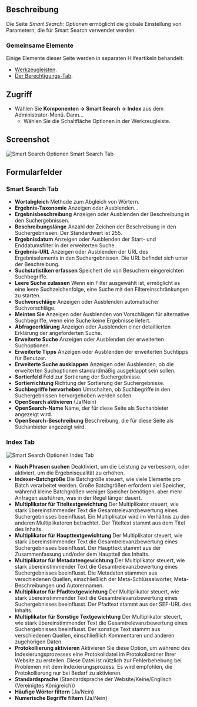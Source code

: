 <!-- Filename: Help4.x:Smart_Search:_Options / Display title: Suchindex: Optionen -->

## Beschreibung

Die Seite *Smart Search: Optionen* ermöglicht die globale Einstellung von Parametern, die für Smart Search verwendet werden.

### Gemeinsame Elemente

Einige Elemente dieser Seite werden in separaten Hilfeartikeln behandelt:

* [Werkzeugleisten](jdocmanual?article=help/common-elements/toolbars).
* [Der Berechtigungs-Tab](jdocmanual?article=help/common-elements/edit-permissions).

## Zugriff

- Wählen Sie **Komponenten → Smart Search → Index** aus dem Administrator-Menü. Dann...
  - Wählen Sie die Schaltfläche Optionen in der Werkzeugleiste.

## Screenshot

![Smart Search Optionen Smart Search Tab](../../../de/images/smart-search/smart-search-options-smart-search-tab.png)

## Formularfelder

### Smart Search Tab

- **Wortabgleich** Methode zum Abgleich von Wörtern.
- **Ergebnis-Taxonomie** Anzeigen oder Ausblenden...
- **Ergebnisbeschreibung** Anzeigen oder Ausblenden der Beschreibung in den Suchergebnissen.
- **Beschreibungslänge** Anzahl der Zeichen der Beschreibung in den Suchergebnissen. Der Standardwert ist 255.
- **Ergebnisdatum** Anzeigen oder Ausblenden der Start- und Enddatumsfilter in der erweiterten Suche.
- **Ergebnis-URL** Anzeigen oder Ausblenden der URL des Ergebniselements in den Suchergebnissen. Die URL befindet sich unter der Beschreibung.
- **Suchstatistiken erfassen** Speichert die von Besuchern eingereichten Suchbegriffe.
- **Leere Suche zulassen** Wenn ein Filter ausgewählt ist, ermöglicht es eine leere Suchzeichenfolge, eine Suche mit den Filtereinschränkungen zu starten.
- **Suchvorschläge** Anzeigen oder Ausblenden automatischer Suchvorschläge.
- **Meinten Sie** Anzeigen oder Ausblenden von Vorschlägen für alternative Suchbegriffe, wenn eine Suche keine Ergebnisse liefert.
- **Abfrageerklärung** Anzeigen oder Ausblenden einer detaillierten Erklärung der angeforderten Suche.
- **Erweiterte Suche** Anzeigen oder Ausblenden der erweiterten Suchoptionen.
- **Erweiterte Tipps** Anzeigen oder Ausblenden der erweiterten Suchtipps für Benutzer.
- **Erweiterte Suche ausklappen** Anzeigen oder Ausblenden, ob die erweiterten Suchoptionen standardmäßig ausgeklappt sein sollen.
- **Sortierfeld** Feld zur Sortierung der Suchergebnisse.
- **Sortierrichtung** Richtung der Sortierung der Suchergebnisse.
- **Suchbegriffe hervorheben** Umschalten, ob Suchbegriffe in den Suchergebnissen hervorgehoben werden sollen.
- **OpenSearch aktivieren** (Ja/Nein)
- **OpenSearch-Name** Name, der für diese Seite als Suchanbieter angezeigt wird.
- **OpenSearch-Beschreibung** Beschreibung, die für diese Seite als Suchanbieter angezeigt wird.

### Index Tab

![Smart Search Optionen Index Tab](../../../de/images/smart-search/smart-search-options-index-tab.png)

- **Nach Phrasen suchen** Deaktiviert, um die Leistung zu verbessern, oder aktiviert, um die Ergebnisqualität zu erhöhen.
- **Indexer-Batchgröße** Die Batchgröße steuert, wie viele Elemente pro Batch verarbeitet werden. Große Batchgrößen erfordern viel Speicher, während kleine Batchgrößen weniger Speicher benötigen, aber mehr Anfragen ausführen, was in der Regel länger dauert.
- **Multiplikator für Titeltextgewichtung** Der Multiplikator steuert, wie stark übereinstimmender Text die Gesamtrelevanzbewertung eines Suchergebnisses beeinflusst. Ein Multiplikator wird im Verhältnis zu den anderen Multiplikatoren betrachtet. Der Titeltext stammt aus dem Titel des Inhalts.
- **Multiplikator für Haupttextgewichtung** Der Multiplikator steuert, wie stark übereinstimmender Text die Gesamtrelevanzbewertung eines Suchergebnisses beeinflusst. Der Haupttext stammt aus der Zusammenfassung und/oder dem Hauptteil des Inhalts.
- **Multiplikator für Metadatengewichtung** Der Multiplikator steuert, wie stark übereinstimmender Text die Gesamtrelevanzbewertung eines Suchergebnisses beeinflusst. Die Metadaten stammen aus verschiedenen Quellen, einschließlich der Meta-Schlüsselwörter, Meta-Beschreibungen und Autorennamen.
- **Multiplikator für Pfadtextgewichtung** Der Multiplikator steuert, wie stark übereinstimmender Text die Gesamtrelevanzbewertung eines Suchergebnisses beeinflusst. Der Pfadtext stammt aus der SEF-URL des Inhalts.
- **Multiplikator für Sonstige Textgewichtung** Der Multiplikator steuert, wie stark übereinstimmender Text die Gesamtrelevanzbewertung eines Suchergebnisses beeinflusst. Der sonstige Text stammt aus verschiedenen Quellen, einschließlich Kommentaren und anderen zugehörigen Daten.
- **Protokollierung aktivieren** Aktivieren Sie diese Option, um während des Indexierungsprozesses eine Protokolldatei im Protokollordner Ihrer Website zu erstellen. Diese Datei ist nützlich zur Fehlerbehebung bei Problemen mit dem Indexierungsprozess. Es wird empfohlen, die Protokollierung nur bei Bedarf zu aktivieren.
- **Standardsprache** (Standardsprache der Website/Keine/Englisch (Vereinigtes Königreich))
- **Häufige Wörter filtern** (Ja/Nein)
- **Numerische Begriffe filtern** (Ja/Nein)

